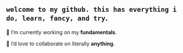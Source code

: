 ## `welcome to my github. this has everything i do, learn, fancy, and try`.

🌱 I’m currently working on my __fundamentals__.

💞️ I’d love to collaborate on literally __anything__.

<!---
pavankumar-balij/pavankumar-balij is a ✨ special ✨ repository because its `README.md` (this file) appears on your GitHub profile.
You can click the Preview link to take a look at your changes.
--->
